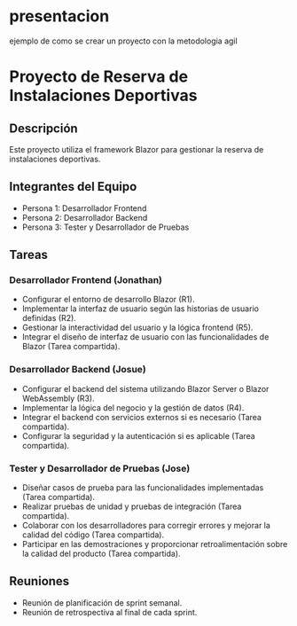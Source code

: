# presentacion
ejemplo de como se crear un proyecto con la metodologia agil
# Proyecto de Reserva de Instalaciones Deportivas

## Descripción
Este proyecto utiliza el framework Blazor para gestionar la reserva de instalaciones deportivas.

## Integrantes del Equipo
- Persona 1: Desarrollador Frontend
- Persona 2: Desarrollador Backend
- Persona 3: Tester y Desarrollador de Pruebas

## Tareas

### Desarrollador Frontend (Jonathan)
- Configurar el entorno de desarrollo Blazor (R1).
- Implementar la interfaz de usuario según las historias de usuario definidas (R2).
- Gestionar la interactividad del usuario y la lógica frontend (R5).
- Integrar el diseño de interfaz de usuario con las funcionalidades de Blazor (Tarea compartida).

### Desarrollador Backend (Josue)
- Configurar el backend del sistema utilizando Blazor Server o Blazor WebAssembly (R3).
- Implementar la lógica del negocio y la gestión de datos (R4).
- Integrar el backend con servicios externos si es necesario (Tarea compartida).
- Configurar la seguridad y la autenticación si es aplicable (Tarea compartida).

### Tester y Desarrollador de Pruebas (Jose)
- Diseñar casos de prueba para las funcionalidades implementadas (Tarea compartida).
- Realizar pruebas de unidad y pruebas de integración (Tarea compartida).
- Colaborar con los desarrolladores para corregir errores y mejorar la calidad del código (Tarea compartida).
- Participar en las demostraciones y proporcionar retroalimentación sobre la calidad del producto (Tarea compartida).

## Reuniones
- Reunión de planificación de sprint semanal.
- Reunión de retrospectiva al final de cada sprint.
